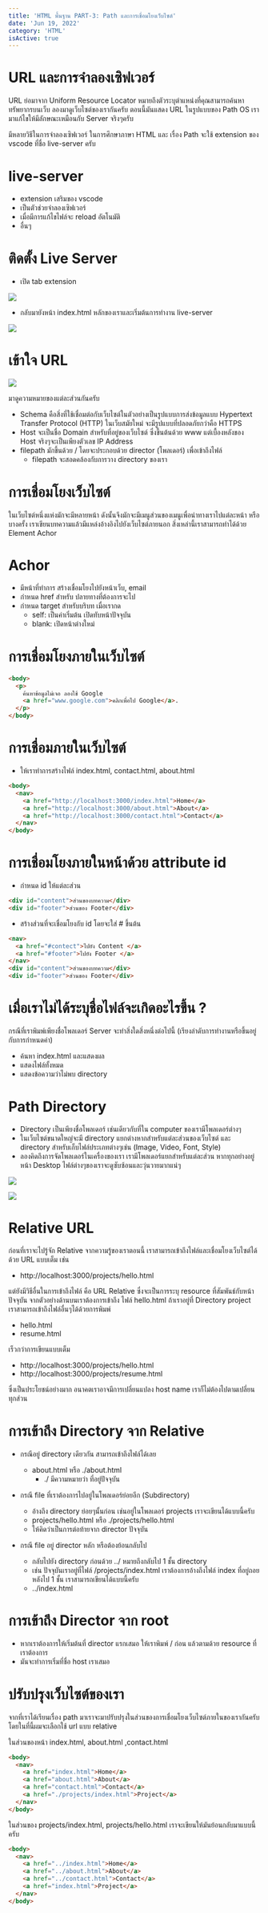 ```yaml
---
title: 'HTML พื้นฐาน PART-3: Path และการเชื่อมโยงเว็บไซต์'
date: 'Jun 19, 2022'
category: 'HTML'
isActive: true
---
```


# URL และการจำลองเซิฟเวอร์

URL ย่อมาจาก Uniform Resource Locator หมายถึงตัวระบุตำแหน่งที่คุณสามารถค้นหาทรัพยากรบนเว็บ ลองมาดูเว็บไซต์ของเรากันครับ ตอนนี้มันแสดง URL ในรูปแบบของ Path OS เรามาแก้ไขให้มีลักษณะเหมือนกับ Server จริงๆครับ

มีหลายวิธีในการจำลองเซิฟเวอร์ ในการศึกษาภาษา HTML และ เรื่อง Path จะใช้ extension ของ vscode ที่ชื่อ live-server ครับ

# live-server

- extension เสริมของ vscode
- เป็นตัวช่วยจำลองเซิฟเวอร์
- เมื่อมีการแก้ไขไฟล์จะ reload อัตโนมัติ
- อื่นๆ

# ติดตั้ง Live Server

- เปิด tab extension

![](live-server.png)

- กลับมายังหน้า index.html หลักของเราและเริ่มต้นการทำงาน live-server

![](start-live-server.jpg)

# เข้าใจ URL

![](posts/url.png)

มาดูความหมายของแต่ละส่วนกันครับ

- Schema คือสิ่งที่ใช้เชื่อมต่อกับเว็บไซต์ในตัวอย่างเป็นรูปแบบการส่งข้อมูลแบบ Hypertext Transfer Protocol (HTTP) ในเว็บสมัยใหม่ จะมีรูปแบบที่ปลอดภัยกว่าคือ HTTPS
- Host จะเป็นชื่อ Domain สำหรับที่อยู่ของเว็บไซต์ ซึ่งขึ้นต้นด้วย www แต่เบื้องหลังของ Host จริงๆจะเป็นเพียงตัวเลข IP Address
- filepath มักขึ้นด้วย / โดยจะประกอบด้วย director (โพลเดอร์) เพื่อเข้าถึงไฟล์
  - filepath จะสอดคล้องกับการวาง directory ของเรา

# การเชื่อมโยงเว็บไซต์

ในเว็บไซต์หนึ่งแห่งมักจะมีหลายหน้า ดังนั้นจึงมักจะมีเมนูส่วนของเมนูเพื่อนำทางเราไปแต่ละหน้า หรือบางครั้ง เราเขียนบทความแล้วมีแหล่งอ้างอิงไปยังเว็บไซต์ภายนอก สิ่งเหล่านี้เราสามารถทำได้ด้วย Element Achor

# Achor

- มีหน้าที่ทำการ สร้างเชื่อมโยงไปยังหน้าเว็บ, email
- กำหนด href สำหรับ ปลายทางที่ต้องการจะไป
- กำหนด target สำหรับบริบท เมื่อเรากด
  - self: เป็นค่าเริ่มต้น เปิดทับหน้าปัจจุบัน
  - blank: เปิดหน้าต่างใหม่

# การเชื่อมโยงภายในเว็บไซต์

```html
<body>
  <p>
    ค้นหาข้อมูลไม่เจอ ลองใช้ Google
    <a href="www.google.com">คลิกเพื่อไป Google</a>.
  </p>
</body>
```

# การเชื่อมภายในเว็บไซต์

- ให้เราทำการสร้างไฟล์ index.html, contact.html, about.html

```html
<body>
  <nav>
    <a href="http://localhost:3000/index.html">Home</a>
    <a href="http://localhost:3000/about.html">About</a>
    <a href="http://localhost:3000/contact.html">Contact</a>
  </nav>
</body>
```

# การเชื่อมโยงภายในหน้าด้วย attribute id

- กำหนด id ให้แต่ละส่วน

```html
<div id="content">ส่วนของบทความ</div>
<div id="footer">ส่วนของ Footer</div>
```

- สร้างส่วนที่จะเชื่อมโยงกับ id โดยจะใส่ # ขึ้นต้น

```html
<nav>
  <a href="#contect">ไปยัง Content </a>
  <a href="#footer">ไปยัง Footer </a>
</nav>
<div id="content">ส่วนของบทความ</div>
<div id="footer">ส่วนของ Footer</div>
```

# เมื่อเราไม่ได้ระบุชื่อไฟล์จะเกิดอะไรขึ้น ?

กรณีที่เราพิมพ์เพียงชื่อโพลเดอร์ Server จะทำสิ่งใดสิ่งหนึ่งต่อไปนี้ (เรียงลำดับการทำงานหรือขึ้นอยู่กับการกำหนดค่า)

- ค้นหา index.html และแสดงผล
- แสดงไฟล์ทั้งหมด
- แสดงข้อความว่าไม่พบ directory

# Path Directory

- Directory เป็นเพียงชื่อโพลเดอร์ เช่นเดียวกับที่ใน computer ของเรามีโพลเดอร์ต่างๆ
- ในเว็บไซต์ขนาดใหญ่จะมี directory แยกต่างหากสำหรับแต่ละส่วนของเว็บไซต์ และ directory สำหรับเก็บไฟล์ประเภทต่างๆเช่น (Image, Video, Font, Style)
- ลองคิดถึงการจัดโพลเดอร์ในเครื่องของเรา เรามีโพลเดอร์แยกสำหรับแต่ละส่วน หากทุกอย่างอยู่หน้า Desktop ไฟล์ต่างๆของเราจะดูซับซ้อนและวุ่นวายมากแน่ๆ

![](images/bad-directory.png)

![](images/good-directory.png)

# Relative URL

ก่อนที่เราจะไปรู้จัก Relative จากความรู้ของเราตอนนี้ เราสามารถเข้าถึงไฟล์และเชื่อมโยงเว็บไซต์ได้ด้วย URL แบบเต็ม เช่น

- http://localhost:3000/projects/hello.html

แต่ยังมีวิธีอื่นในการเข้าถึงไฟล์ คือ URL Relative ซึ่งจะเป็นการระบุ resource ที่สัมพันธ์กับหน้าปัจจุบัน จากตัวอย่างด้านบนเราต้องการเข้าถึง ไฟล์ hello.html ถ้าเราอยู่ที่ Directory project เราสามารถเข้าถึงไฟล์อื่นๆได้ด้วยการพิมพ์

- hello.html
- resume.html

เร็วกว่าการเขียนแบบเต็ม

- http://localhost:3000/projects/hello.html
- http://localhost:3000/projects/resume.html

ซึ่งเป็นประโยชน์อย่างมาก อนาคตเราอาจมีการเปลี่ยนแปลง host name เราก็ไม่ต้องไปตามเปลี่ยนทุกส่วน

# การเข้าถึง Directory จาก Relative

- กรณีอยู่ directory เดียวกัน สามารถเข้าถึงไฟล์ได้เลย

  - about.html หรือ ./about.html
    - ./ มีความหมายว่า ที่อยู่ปัจจุบัน

- กรณี file ที่เราต้องการไปอยู่ในโพลเดอร์ย่อยอีก (Subdirectory)

  - อ้างถึง directory ย่อยๆนั้นก่อน เช่นอยู่ในโพลเดอร์ projects เราจะเขียนได้แบบนี้ครับ
  - projects/hello.html หรือ ./projects/hello.html
  - ให้คิดว่าเป็นการต่อท้ายจาก director ปัจจุบัน

- กรณี file อยู่ director หลัก หรือต้องย้อนกลับไป
  - กลับไปยัง directory ก่อนด้วย ../ หมายถึงกลับไป 1 ชั้น directory
  - เช่น ปัจจุบันเราอยู่ที่ไฟล์ /projects/index.html เราต้องการอ้างถึงไฟล์ index ที่อยู่ถอยหลังไป 1 ชั้น เราสามารถเขียนได้แบบนี้ครับ
  - ../index.html

# การเข้าถึง Director จาก root

- หากเราต้องการให้เริ่มต้นที่ director แรกเสมอ ให้เราพิมพ์ / ก่อน แล้วตามด้วย resource ที่เราต้องการ
- มันจะทำการเริ่มที่ชื่อ host เราเสมอ

# ปรับปรุงเว็บไซต์ของเรา

จากที่เราได้เรียนเรื่อง path มาเราจะมาปรับปรุงในส่วนของการเชื่อมโยงเว็บไซต์ภายในของเรากันครับ โดยในที่นี้ผมจะเลือกใช้ url แบบ relative

ในส่วนของหน้า index.html, about.html ,contact.html

```html
<body>
  <nav>
    <a href="index.html">Home</a>
    <a href="about.html">About</a>
    <a href="contact.html">Contact</a>
    <a href="./projects/index.html">Project</a>
  </nav>
</body>
```

ในส่วนของ projects/index.html, projects/hello.html เราจะเขียนให้มันย้อนกลับมาแบบนี้ครับ

```html
<body>
  <nav>
    <a href="../index.html">Home</a>
    <a href="../about.html">About</a>
    <a href="../contact.html">Contact</a>
    <a href="index.html">Project</a>
  </nav>
</body>
```
